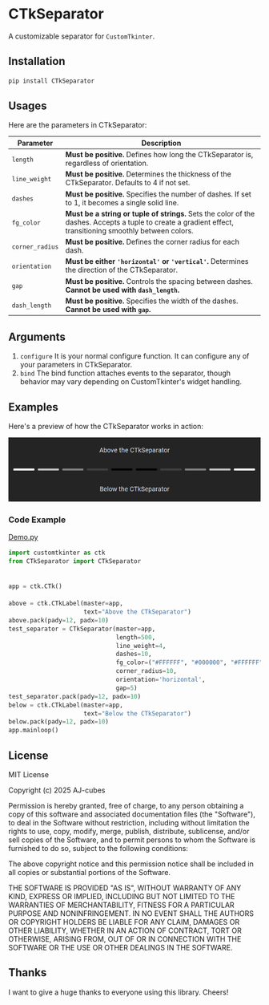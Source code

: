 # CTkSeparator
A customizable separator for `CustomTkinter`.

## Installation
```sh
pip install CTkSeparator
```

## Usages
Here are the parameters in CTkSeparator:

| Parameter      | Description |
|---------------|-------------|
| `length`      | **Must be positive.** Defines how long the CTkSeparator is, regardless of orientation. |
| `line_weight` | **Must be positive.** Determines the thickness of the CTkSeparator. Defaults to 4 if not set. |
| `dashes`      | **Must be positive.** Specifies the number of dashes. If set to 1, it becomes a single solid line. |
| `fg_color`    | **Must be a string or tuple of strings.** Sets the color of the dashes. Accepts a tuple to create a gradient effect, transitioning smoothly between colors. |
| `corner_radius` | **Must be positive.** Defines the corner radius for each dash. |
| `orientation` | **Must be either `'horizontal'` or `'vertical'`.** Determines the direction of the CTkSeparator. |
| `gap`        | **Must be positive.** Controls the spacing between dashes. **Cannot be used with `dash_length`.** |
| `dash_length` | **Must be positive.** Specifies the width of the dashes. **Cannot be used with `gap`.** |


## Arguments
1. `configure` It is your normal configure function. It can configure any of your parameters in CTkSeparator.
2. `bind` The bind function attaches events to the separator, though behavior may vary depending on CustomTkinter's widget handling.


## Examples
Here's a preview of how the CTkSeparator works in action:

![CTkSeparator Example](https://raw.githubusercontent.com/AJ-cubes/CTkSeparator/refs/heads/main/examples/CTkSeparator%20Example.png "CTkSeparator Example")

### Code Example

[Demo.py](https://github.com/AJ-cubes/CTkSeparator/blob/main/examples/demo.py)

```python
import customtkinter as ctk
from CTkSeparator import CTkSeparator


app = ctk.CTk()

above = ctk.CTkLabel(master=app,
                     text="Above the CTkSeparator")
above.pack(pady=12, padx=10)
test_separator = CTkSeparator(master=app,
                              length=500,
                              line_weight=4,
                              dashes=10,
                              fg_color=("#FFFFFF", "#000000", "#FFFFFF"),
                              corner_radius=10,
                              orientation='horizontal',
                              gap=5)
test_separator.pack(pady=12, padx=10)
below = ctk.CTkLabel(master=app,
                     text="Below the CTkSeparator")
below.pack(pady=12, padx=10)
app.mainloop()
```

## License
MIT License

Copyright (c) 2025 AJ-cubes

Permission is hereby granted, free of charge, to any person obtaining a copy
of this software and associated documentation files (the "Software"), to deal
in the Software without restriction, including without limitation the rights
to use, copy, modify, merge, publish, distribute, sublicense, and/or sell
copies of the Software, and to permit persons to whom the Software is
furnished to do so, subject to the following conditions:

The above copyright notice and this permission notice shall be included in all
copies or substantial portions of the Software.

THE SOFTWARE IS PROVIDED "AS IS", WITHOUT WARRANTY OF ANY KIND, EXPRESS OR
IMPLIED, INCLUDING BUT NOT LIMITED TO THE WARRANTIES OF MERCHANTABILITY,
FITNESS FOR A PARTICULAR PURPOSE AND NONINFRINGEMENT. IN NO EVENT SHALL THE
AUTHORS OR COPYRIGHT HOLDERS BE LIABLE FOR ANY CLAIM, DAMAGES OR OTHER
LIABILITY, WHETHER IN AN ACTION OF CONTRACT, TORT OR OTHERWISE, ARISING FROM,
OUT OF OR IN CONNECTION WITH THE SOFTWARE OR THE USE OR OTHER DEALINGS IN THE
SOFTWARE.

## Thanks
I want to give a huge thanks to everyone using this library. Cheers!